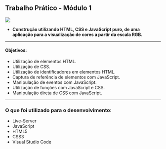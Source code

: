 ## Trabalho Prático - Módulo 1

![](https://github.com/eduardacf/bootcamp-igti-fullstack/blob/master/fundamentos/trabalho-pratico-1/img/preview.gif)

- **Construção utilizando HTML, CSS e JavaScript puro, de uma aplicação para a visualização de cores a partir da escala RGB.**
------------

#### Objetivos:

* Utilização de elementos HTML.
* Utilização de CSS.
* Utilização de identificadores em elementos HTML.
* Captura de referência de elementos com JavaScript.
* Manipulação de eventos com JavaScript.
* Utilização de funções com JavaScript e CSS.
* Manipulação direta de CSS com JavaScript.

---

### O que foi utilizado para o desenvolvimento:

- Live-Server
- JavaScript
- HTML5
- CSS3
- Visual Studio Code
